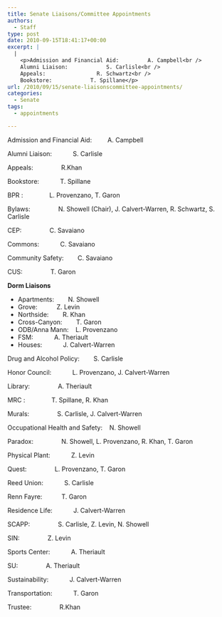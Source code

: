```yaml
---
title: Senate Liaisons/Committee Appointments
authors: 
  - Staff
type: post
date: 2010-09-15T18:41:17+00:00
excerpt: |
  |
    <p>Admission and Financial Aid:         A. Campbell<br />
    Alumni Liaison:            S. Carlisle<br />
    Appeals:                R. Schwartz<br />
    Bookstore:            T. Spillane</p>
url: /2010/09/15/senate-liaisonscommittee-appointments/
categories:
  - Senate
tags:
  - appointments

---
```

Admission and Financial Aid:         A. Campbell
  
Alumni Liaison:            S. Carlisle
  
Appeals:                R.Khan
  
Bookstore:            T. Spillane
  
BPR :               L. Provenzano, T. Garon
  
Bylaws:                N. Showell (Chair), J. Calvert-Warren, R. Schwartz, S. Carlisle
  
CEP:                C. Savaiano
  
Commons:            C. Savaiano
  
Community Safety:        C. Savaiano
  
CUS:                T. Garon
  
**Dorm Liaisons**

  * Apartments:        N. Showell
  * Grove:           Z. Levin
  * Northside:        R. Khan
  * Cross-Canyon:        T. Garon
  * ODB/Anna Mann:    L. Provenzano
  * FSM:            A. Theriault
  * Houses:            J. Calvert-Warren

Drug and Alcohol Policy:        S. Carlisle
  
Honor Council:            L. Provenzano, J. Calvert-Warren
  
Library:                A. Theriault
  
MRC :               T. Spillane, R. Khan
  
Murals:                S. Carlisle, J. Calvert-Warren
  
Occupational Health and Safety:    N. Showell
  
Paradox:                N. Showell, L. Provenzano, R. Khan, T. Garon
  
Physical Plant:            Z. Levin
  
Quest:                L. Provenzano, T. Garon
  
Reed Union:            S. Carlisle
  
Renn Fayre:           T. Garon
  
Residence Life:            J. Calvert-Warren
  
SCAPP:                S. Carlisle, Z. Levin, N. Showell
  
SIN:                Z. Levin
  
Sports Center:            A. Theriault
  
SU:                A. Theriault
  
Sustainability:            J. Calvert-Warren
  
Transportation:            T. Garon
  
Trustee:                R.Khan